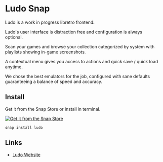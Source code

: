Ludo Snap
=========

Ludo is a work in progress libretro frontend.

Ludo's user interface is distraction free and configuration is always optional.

Scan your games and browse your collection categorized by system with playlists showing in-game screenshots.

A contextual menu gives you access to actions and quick save / quick load anytime.

We chose the best emulators for the job, configured with sane defaults guaranteeing a balance of speed and accuracy.

## Install

Get it from the Snap Store or install in terminal.

[![Get it from the Snap Store](https://snapcraft.io/static/images/badges/en/snap-store-black.svg)](https://snapcraft.io/ludo)

	snap install ludo
## Links

- [Ludo Website](https://ludo.libretro.com)
